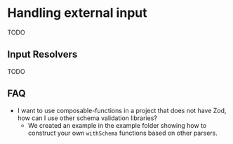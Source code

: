 # Handling external input
TODO

## Input Resolvers
TODO

## FAQ

- I want to use composable-functions in a project that does not have Zod, how can I use other schema validation libraries?
  - We created an example in the example folder showing how to construct your own `withSchema` functions based on other parsers.
